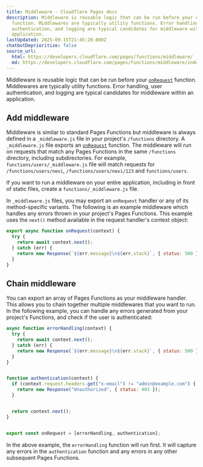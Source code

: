 ```yaml
---
title: Middleware · Cloudflare Pages docs
description: Middleware is reusable logic that can be run before your onRequest
  function. Middlewares are typically utility functions. Error handling, user
  authentication, and logging are typical candidates for middleware within an
  application.
lastUpdated: 2025-09-15T21:45:20.000Z
chatbotDeprioritize: false
source_url:
  html: https://developers.cloudflare.com/pages/functions/middleware/
  md: https://developers.cloudflare.com/pages/functions/middleware/index.md
---
```


Middleware is reusable logic that can be run before your [`onRequest`](https://developers.cloudflare.com/pages/functions/api-reference/#onrequests) function. Middlewares are typically utility functions. Error handling, user authentication, and logging are typical candidates for middleware within an application.

## Add middleware

Middleware is similar to standard Pages Functions but middleware is always defined in a `_middleware.js` file in your project's `/functions` directory. A `_middleware.js` file exports an [`onRequest`](https://developers.cloudflare.com/pages/functions/api-reference/#onrequests) function. The middleware will run on requests that match any Pages Functions in the same `/functions` directory, including subdirectories. For example, `functions/users/_middleware.js` file will match requests for `/functions/users/nevi`, `/functions/users/nevi/123` and `functions/users`.

If you want to run a middleware on your entire application, including in front of static files, create a `functions/_middleware.js` file.

In `_middleware.js` files, you may export an `onRequest` handler or any of its method-specific variants. The following is an example middleware which handles any errors thrown in your project's Pages Functions. This example uses the `next()` method available in the request handler's context object:

```js
export async function onRequest(context) {
  try {
    return await context.next();
  } catch (err) {
    return new Response(`${err.message}\n${err.stack}`, { status: 500 });
  }
}
```

## Chain middleware

You can export an array of Pages Functions as your middleware handler. This allows you to chain together multiple middlewares that you want to run. In the following example, you can handle any errors generated from your project's Functions, and check if the user is authenticated:

```js
async function errorHandling(context) {
  try {
    return await context.next();
  } catch (err) {
    return new Response(`${err.message}\n${err.stack}`, { status: 500 });
  }
}


function authentication(context) {
  if (context.request.headers.get("x-email") != "admin@example.com") {
    return new Response("Unauthorized", { status: 403 });
  }


  return context.next();
}


export const onRequest = [errorHandling, authentication];
```

In the above example, the `errorHandling` function will run first. It will capture any errors in the `authentication` function and any errors in any other subsequent Pages Functions.
